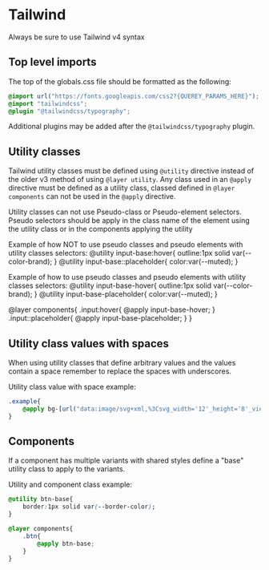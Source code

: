 # Tailwind
Always be sure to use Tailwind v4 syntax

## Top level imports
The top of the globals.css file should be formatted as the following:
``` css
@import url("https://fonts.googleapis.com/css2?{QUEREY_PARAMS_HERE}");
@import "tailwindcss";
@plugin "@tailwindcss/typography";
```

Additional plugins may be added after the `@tailwindcss/typography` plugin.

## Utility classes
Tailwind utility classes must be defined using `@utility` directive instead of the older v3 method
of using `@layer utility`. Any class used in an `@apply` directive must be defined as a utility
class, classed defined in `@layer components` can not be used in the `@apply` directive.

Utility classes can not use Pseudo-class or Pseudo-element selectors. Pseudo selectors should be
apply in the class name of the element using the utility class or in the components applying the
utility

Example of how NOT to use pseudo classes and pseudo elements with utility classes selectors:
<bad-examples>
@utility input-base:hover{
    outline:1px solid var(--color-brand);
}
@utility input-base::placeholder{
    color:var(--muted);
}
</bad-examples>

Example of how to use pseudo classes and pseudo elements with utility classes selectors:
<good-examples>
@utility input-base-hover{
    outline:1px solid var(--color-brand);
}
@utility input-base-placeholder{
    color:var(--muted);
}

@layer components{
    .input:hover{
        @apply input-base-hover;
    }
    .input::placeholder{
        @apply input-base-placeholder;
    }
}
</good-examples>

## Utility class values with spaces
When using utility classes that define arbitrary values and the values contain a space remember to
replace the spaces with underscores.

Utility class value with space example:
``` css
.example{
    @apply bg-[url("data:image/svg+xml,%3Csvg_width='12'_height='8'_viewBox='0_0_12_8'_xmlns='http://www.w3.org/2000/svg'%3E%3Cpath_d='M1_1.5L6_6.5L11_1.5'_stroke='%236b7280'_stroke-width='1.5'_stroke-linecap='round'_stroke-linejoin='round'/%3E%3C/svg%3E")];
}
```

## Components
If a component has multiple variants with shared styles define a "base" utility class to apply to
the variants.

Utility and component class example:
``` css
@utility btn-base{
    border:1px solid var(--border-color);
}

@layer components{
    .btn{
        @apply btn-base;
    }
}
```